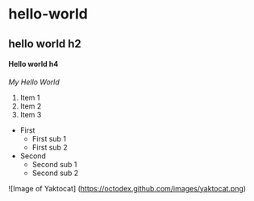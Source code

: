# hello-world
## hello world h2
#### Hello world h4
_My Hello World_

1. Item 1
2. Item 2
3. Item 3

* First
  * First sub 1
  * First sub 2
* Second
  * Second sub 1
  * Second sub 2

![Image of Yaktocat]
(https://octodex.github.com/images/yaktocat.png)

